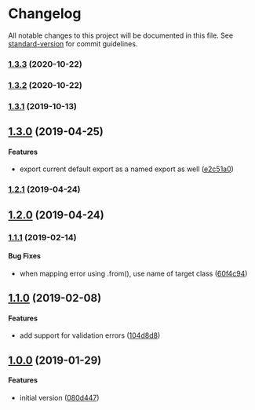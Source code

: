 # Changelog

All notable changes to this project will be documented in this file. See [standard-version](https://github.com/conventional-changelog/standard-version) for commit guidelines.

### [1.3.3](https://github.com/g2a-com/node-standard-error/compare/v1.3.2...v1.3.3) (2020-10-22)

### [1.3.2](https://github.com/g2a-com/node-standard-error/compare/v1.3.1...v1.3.2) (2020-10-22)

### [1.3.1](https://github.com/g2a-com/node-standard-error/compare/v1.3.0...v1.3.1) (2019-10-13)



## [1.3.0](https://github.com/g2a-com/node-standard-error/compare/v1.2.1...v1.3.0) (2019-04-25)


#### Features

* export current default export as a named export as well ([e2c51a0](https://github.com/g2a-com/node-standard-error/commit/e2c51a0155b29845329e09111fe911f03acc264d))



### [1.2.1](https://github.com/g2a-com/node-standard-error/compare/v1.2.0...v1.2.1) (2019-04-24)



## [1.2.0](https://github.com/g2a-com/node-standard-error/compare/v1.1.1...v1.2.0) (2019-04-24)



### [1.1.1](https://github.com/g2a-com/node-standard-error/compare/v1.1.0...v1.1.1) (2019-02-14)


#### Bug Fixes

* when mapping error using .from(), use name of target class ([60f4c94](https://github.com/g2a-com/node-standard-error/commit/60f4c948635eb827afcb83b87224beebd5c8b2d2))



## [1.1.0](https://github.com/g2a-com/node-standard-error/compare/v1.0.0...v1.1.0) (2019-02-08)


#### Features

* add support for validation errors ([104d8d8](https://github.com/g2a-com/node-standard-error/commit/104d8d8a5a99d10987bebc4b205d45e04069a7dd))



## [1.0.0](https://github.com/g2a-com/node-standard-error/compare/080d4471327ab23c19bc126de95df79b44dea9e9...v1.0.0) (2019-01-29)


#### Features

* initial version ([080d447](https://github.com/g2a-com/node-standard-error/commit/080d4471327ab23c19bc126de95df79b44dea9e9))

